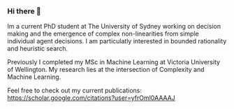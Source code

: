 ### Hi there 👋

Im a current PhD student at The University of Sydney working on decision making and the emergence of complex non-linearities from simple individual agent decisions.  I am particulatly interested in bounded rationality and heuristic search.

Previously I completed my MSc in Machine Learning at Victoria University of Wellington. My research lies at the intersection of Complexity and Machine Learning.

Feel free to check out my current publications: https://scholar.google.com/citations?user=yfrOml0AAAAJ
